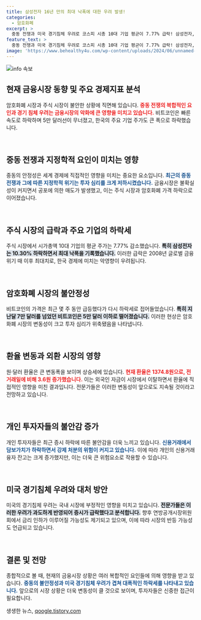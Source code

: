 ```yaml
---
title: 삼성전자 16년 만의 최대 낙폭에 대한 우려 발생!
categories:
  - 암호화폐
excerpt: >
  중동 전쟁과 미국 경기침체 우려로 코스피 시총 10대 기업 평균이 7.77% 급락! 삼성전자, 전 세계 금융위기 이후 최대 낙폭 기록. 비트코인도 5만 달러 아래로 추락하며 시장 불안감이 확산되고 있다. 지금 자세히 알아보세요!
feature_text: >
  중동 전쟁과 미국 경기침체 우려로 코스피 시총 10대 기업 평균이 7.77% 급락! 삼성전자, 전 세계 금융위기 이후 최대 낙폭 기록. 비트코인도 5만 달러 아래로 추락하며 시장 불안감이 확산되고 있다. 지금 자세히 알아보세요!
image: 'https://www.behealthy4u.com/wp-content/uploads/2024/06/unnamed-file.png'
---
```


<p><img src="https://www.behealthy4u.com/wp-content/uploads/2024/06/unnamed-file.png" alt="info 속보" /></p>

<h2 data-ke-size="size26">현재 금융시장 동향 및 주요 경제지표 분석</h2>

<p>암호화폐 시장과 주식 시장이 불안한 상황에 직면해 있습니다. <b><span style="color: #ee2323;">중동 전쟁의 복합적인 요인과 경기 침체 우려는 금융시장의 악화에 큰 영향을 미치고 있습니다.</span></b> 비트코인은 빠른 속도로 하락하며 5만 달러선이 무너졌고, 한국의 주요 기업 주가도 큰 폭으로 하락했습니다. </p>

<p data-ke-size="size16">&nbsp;</p>

<h2 data-ke-size="size26">중동 전쟁과 지정학적 요인이 미치는 영향</h2>

<p>중동의 안정성은 세계 경제에 직접적인 영향을 미치는 중요한 요소입니다. <b><span style="color: #1a5490;">최근의 중동 전쟁과 그에 따른 지정학적 위기는 투자 심리를 크게 저하시켰습니다.</span></b> 금융시장은 불확실성이 커지면서 공포에 의한 매도가 발생했고, 이는 주식 시장과 암호화폐 가격 하락으로 이어졌습니다. </p>

<p data-ke-size="size16">&nbsp;</p>

<h2 data-ke-size="size26">주식 시장의 급락과 주요 기업의 하락세</h2>

<p>주식 시장에서 시가총액 10대 기업의 평균 주가는 7.77% 감소했습니다. <b><span style="background-color: #21538527;">특히 삼성전자는 10.30% 하락하면서 최대 낙폭을 기록했습니다.</span></b> 이러한 급락은 2008년 글로벌 금융위기 때 이후 최대치로, 한국 경제에 미치는 악영향이 우려됩니다. </p>

<p data-ke-size="size16">&nbsp;</p>

<h2 data-ke-size="size26">암호화폐 시장의 불안정성</h2>

<p>비트코인의 가격은 최근 몇 주 동안 급등했다가 다시 하락세로 접어들었습니다. <b><span style="background-color: #21538527;">특히 지난달 7만 달러를 넘었던 비트코인은 5만 달러 이하로 떨어졌습니다.</span></b> 이러한 현상은 암호화폐 시장의 변동성이 크고 투자 심리가 위축됐음을 나타냅니다.</p>

<p data-ke-size="size16">&nbsp;</p>

<h2 data-ke-size="size26">환율 변동과 외환 시장의 영향</h2>

<p>원·달러 환율은 큰 변동폭을 보이며 상승세에 있습니다. <b><span style="color: #ee2323;">현재 환율은 1374.8원으로, 전 거래일에 비해 3.6원 증가했습니다.</span></b> 이는 외국인 자금이 시장에서 이탈하면서 환율에 직접적인 영향을 미친 결과입니다. 전문가들은 이러한 변동성이 앞으로도 지속될 것이라고 전망하고 있습니다.</p>

<p data-ke-size="size16">&nbsp;</p>

<h2 data-ke-size="size26">개인 투자자들의 불안감 증가</h2>

<p>개인 투자자들은 최근 증시 하락에 따른 불안감을 더욱 느끼고 있습니다. <b><span style="color: #1a5490;">신용거래에서 담보가치가 하락하면서 강제 처분의 위험이 커지고 있습니다.</span></b> 이에 따라 개인의 신용거래융자 잔고는 크게 증가했지만, 이는 더욱 큰 위험요소로 작용할 수 있습니다.</p>

<p data-ke-size="size16">&nbsp;</p>

<h2 data-ke-size="size26">미국 경기침체 우려와 대처 방안</h2>

<p>미국의 경기침체 우려는 국내 시장에 부정적인 영향을 미치고 있습니다. <b><span style="background-color: #21538527;">전문가들은 이러한 우려가 과도하게 반영되어 증시가 급락했다고 분석합니다.</span></b> 향후 연방공개시장위원회에서 금리 인하가 이루어질 가능성도 제기되고 있으며, 이에 따라 시장의 반등 가능성도 언급되고 있습니다.</p>

<p data-ke-size="size16">&nbsp;</p>

<h2 data-ke-size="size26">결론 및 전망</h2>

<p>종합적으로 볼 때, 현재의 금융시장 상황은 여러 복합적인 요인들에 의해 영향을 받고 있습니다. <b><span style="color: #1a5490;">중동의 불안정성과 미국 경기침체 우려가 겹쳐 대폭적인 하락세를 나타내고 있습니다.</span></b> 앞으로의 시장 상황은 더욱 변동성이 클 것으로 보이며, 투자자들은 신중한 접근이 필요합니다.</p>
생생한 뉴스, <a href="https://qoogle.tistory.com" rel="dofollow">qoogle.tistory.com</a>


